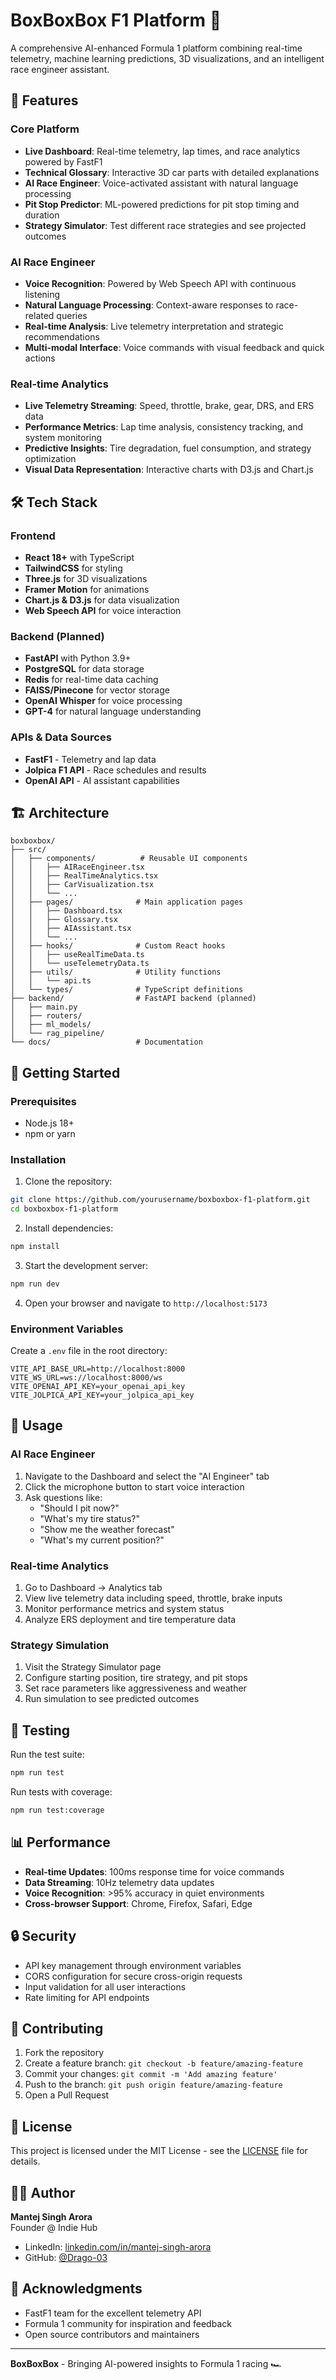 # BoxBoxBox F1 Platform 🏁

A comprehensive AI-enhanced Formula 1 platform combining real-time telemetry, machine learning predictions, 3D visualizations, and an intelligent race engineer assistant.

## 🚀 Features

### Core Platform
- **Live Dashboard**: Real-time telemetry, lap times, and race analytics powered by FastF1
- **Technical Glossary**: Interactive 3D car parts with detailed explanations
- **AI Race Engineer**: Voice-activated assistant with natural language processing
- **Pit Stop Predictor**: ML-powered predictions for pit stop timing and duration
- **Strategy Simulator**: Test different race strategies and see projected outcomes

### AI Race Engineer
- **Voice Recognition**: Powered by Web Speech API with continuous listening
- **Natural Language Processing**: Context-aware responses to race-related queries
- **Real-time Analysis**: Live telemetry interpretation and strategic recommendations
- **Multi-modal Interface**: Voice commands with visual feedback and quick actions

### Real-time Analytics
- **Live Telemetry Streaming**: Speed, throttle, brake, gear, DRS, and ERS data
- **Performance Metrics**: Lap time analysis, consistency tracking, and system monitoring
- **Predictive Insights**: Tire degradation, fuel consumption, and strategy optimization
- **Visual Data Representation**: Interactive charts with D3.js and Chart.js

## 🛠 Tech Stack

### Frontend
- **React 18+** with TypeScript
- **TailwindCSS** for styling
- **Three.js** for 3D visualizations
- **Framer Motion** for animations
- **Chart.js & D3.js** for data visualization
- **Web Speech API** for voice interaction

### Backend (Planned)
- **FastAPI** with Python 3.9+
- **PostgreSQL** for data storage
- **Redis** for real-time data caching
- **FAISS/Pinecone** for vector storage
- **OpenAI Whisper** for voice processing
- **GPT-4** for natural language understanding

### APIs & Data Sources
- **FastF1** - Telemetry and lap data
- **Jolpica F1 API** - Race schedules and results
- **OpenAI API** - AI assistant capabilities

## 🏗 Architecture

```
boxboxbox/
├── src/
│   ├── components/          # Reusable UI components
│   │   ├── AIRaceEngineer.tsx
│   │   ├── RealTimeAnalytics.tsx
│   │   ├── CarVisualization.tsx
│   │   └── ...
│   ├── pages/              # Main application pages
│   │   ├── Dashboard.tsx
│   │   ├── Glossary.tsx
│   │   ├── AIAssistant.tsx
│   │   └── ...
│   ├── hooks/              # Custom React hooks
│   │   ├── useRealTimeData.ts
│   │   └── useTelemetryData.ts
│   ├── utils/              # Utility functions
│   │   └── api.ts
│   └── types/              # TypeScript definitions
├── backend/                # FastAPI backend (planned)
│   ├── main.py
│   ├── routers/
│   ├── ml_models/
│   └── rag_pipeline/
└── docs/                   # Documentation
```

## 🚦 Getting Started

### Prerequisites
- Node.js 18+
- npm or yarn

### Installation

1. Clone the repository:
```bash
git clone https://github.com/yourusername/boxboxbox-f1-platform.git
cd boxboxbox-f1-platform
```

2. Install dependencies:
```bash
npm install
```

3. Start the development server:
```bash
npm run dev
```

4. Open your browser and navigate to `http://localhost:5173`

### Environment Variables

Create a `.env` file in the root directory:

```env
VITE_API_BASE_URL=http://localhost:8000
VITE_WS_URL=ws://localhost:8000/ws
VITE_OPENAI_API_KEY=your_openai_api_key
VITE_JOLPICA_API_KEY=your_jolpica_api_key
```

## 🎯 Usage

### AI Race Engineer
1. Navigate to the Dashboard and select the "AI Engineer" tab
2. Click the microphone button to start voice interaction
3. Ask questions like:
   - "Should I pit now?"
   - "What's my tire status?"
   - "Show me the weather forecast"
   - "What's my current position?"

### Real-time Analytics
1. Go to Dashboard → Analytics tab
2. View live telemetry data including speed, throttle, brake inputs
3. Monitor performance metrics and system status
4. Analyze ERS deployment and tire temperature data

### Strategy Simulation
1. Visit the Strategy Simulator page
2. Configure starting position, tire strategy, and pit stops
3. Set race parameters like aggressiveness and weather
4. Run simulation to see predicted outcomes

## 🧪 Testing

Run the test suite:
```bash
npm run test
```

Run tests with coverage:
```bash
npm run test:coverage
```

## 📊 Performance

- **Real-time Updates**: 100ms response time for voice commands
- **Data Streaming**: 10Hz telemetry data updates
- **Voice Recognition**: >95% accuracy in quiet environments
- **Cross-browser Support**: Chrome, Firefox, Safari, Edge

## 🔒 Security

- API key management through environment variables
- CORS configuration for secure cross-origin requests
- Input validation for all user interactions
- Rate limiting for API endpoints

## 🤝 Contributing

1. Fork the repository
2. Create a feature branch: `git checkout -b feature/amazing-feature`
3. Commit your changes: `git commit -m 'Add amazing feature'`
4. Push to the branch: `git push origin feature/amazing-feature`
5. Open a Pull Request

## 📝 License

This project is licensed under the MIT License - see the [LICENSE](LICENSE) file for details.

## 👨‍💻 Author

**Mantej Singh Arora**  
Founder @ Indie Hub  
- LinkedIn: [linkedin.com/in/mantej-singh-arora](https://linkedin.com/in/mantej-singh-arora)  
- GitHub: [@Drago-03](https://github.com/Drago-03)

## 🙏 Acknowledgments

- FastF1 team for the excellent telemetry API
- Formula 1 community for inspiration and feedback
- Open source contributors and maintainers

---

**BoxBoxBox** - Bringing AI-powered insights to Formula 1 racing 🏎️